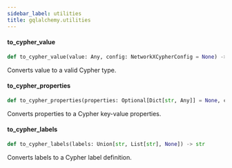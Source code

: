 ```yaml
---
sidebar_label: utilities
title: gqlalchemy.utilities
---
```


#### to\_cypher\_value

```python
def to_cypher_value(value: Any, config: NetworkXCypherConfig = None) -> str
```
Converts value to a valid Cypher type.

#### to\_cypher\_properties

```python
def to_cypher_properties(properties: Optional[Dict[str, Any]] = None, config=None) -> str
```

Converts properties to a Cypher key-value properties.

#### to\_cypher\_labels

```python
def to_cypher_labels(labels: Union[str, List[str], None]) -> str
```

Converts labels to a Cypher label definition.
